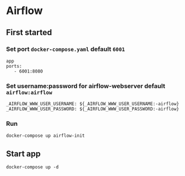# Airflow



## First started
### Set port `docker-compose.yaml` default `6001`

```
app
ports:
   - 6001:8080
```

### Set username:password for airflow-webserver default `airflow:airflow`

```
_AIRFLOW_WWW_USER_USERNAME: ${_AIRFLOW_WWW_USER_USERNAME:-airflow}
_AIRFLOW_WWW_USER_PASSWORD: ${_AIRFLOW_WWW_USER_PASSWORD:-airflow}

```

### Run 

```
docker-compose up airflow-init
```

## Start app

```
docker-compose up -d
```
